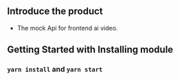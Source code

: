 ## Introduce the product

- The mock Api for frontend ai video.

## Getting Started with Installing module

### `yarn install` and `yarn start`

